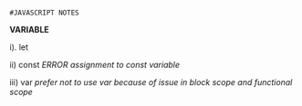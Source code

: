                                                                         #JAVASCRIPT NOTES

**VARIABLE**

i). let

ii) const *ERROR assignment to const variable*

iii) var *prefer not to use var because of issue in block scope and functional scope*
